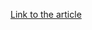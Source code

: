 [Link to the article](https://medium.com/@shabarkin/pointer-hunting-cobalt-strike-globally-a334ac50619a)
